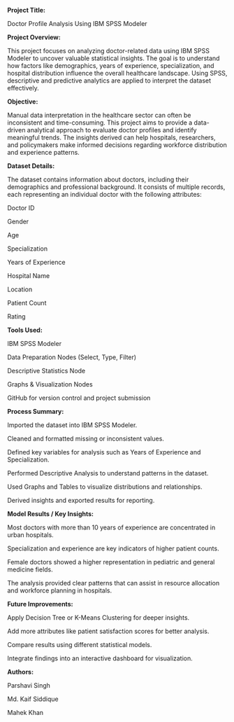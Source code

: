 **Project Title:**

Doctor Profile Analysis Using IBM SPSS Modeler

**Project Overview:**

This project focuses on analyzing doctor-related data using IBM SPSS Modeler to uncover valuable statistical insights. The goal is to understand how factors like demographics, years of experience, specialization, and hospital distribution influence the overall healthcare landscape. Using SPSS, descriptive and predictive analytics are applied to interpret the dataset effectively.

**Objective:**

Manual data interpretation in the healthcare sector can often be inconsistent and time-consuming. This project aims to provide a data-driven analytical approach to evaluate doctor profiles and identify meaningful trends. The insights derived can help hospitals, researchers, and policymakers make informed decisions regarding workforce distribution and experience patterns.

**Dataset Details:**

The dataset contains information about doctors, including their demographics and professional background. It consists of multiple records, each representing an individual doctor with the following attributes:

Doctor ID

Gender

Age

Specialization

Years of Experience

Hospital Name

Location

Patient Count

Rating

**Tools Used:**

IBM SPSS Modeler

Data Preparation Nodes (Select, Type, Filter)

Descriptive Statistics Node

Graphs & Visualization Nodes

GitHub for version control and project submission

**Process Summary:**

Imported the dataset into IBM SPSS Modeler.

Cleaned and formatted missing or inconsistent values.

Defined key variables for analysis such as Years of Experience and Specialization.

Performed Descriptive Analysis to understand patterns in the dataset.

Used Graphs and Tables to visualize distributions and relationships.

Derived insights and exported results for reporting.

**Model Results / Key Insights:**

Most doctors with more than 10 years of experience are concentrated in urban hospitals.

Specialization and experience are key indicators of higher patient counts.

Female doctors showed a higher representation in pediatric and general medicine fields.

The analysis provided clear patterns that can assist in resource allocation and workforce planning in hospitals.

**Future Improvements:**

Apply Decision Tree or K-Means Clustering for deeper insights.

Add more attributes like patient satisfaction scores for better analysis.

Compare results using different statistical models.

Integrate findings into an interactive dashboard for visualization.

**Authors:**

Parshavi Singh

Md. Kaif Siddique

Mahek Khan
